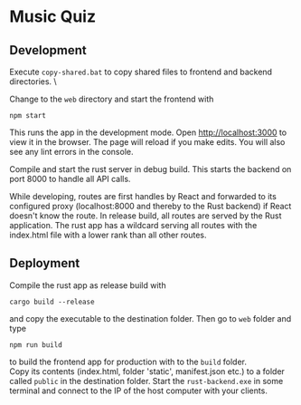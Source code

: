 # Music Quiz

## Development

Execute `copy-shared.bat` to copy shared files to frontend and backend directories. \

Change to the `web` directory and start the frontend with
```
npm start
```
This runs the app in the development mode.
Open [http://localhost:3000](http://localhost:3000) to view it in the browser.
The page will reload if you make edits.
You will also see any lint errors in the console.

Compile and start the rust server in debug build. This starts the backend on port 8000 to handle all API calls.

While developing, routes are first handles by React and forwarded to its configured proxy (localhost:8000 and thereby
to the Rust backend) if React doesn't know the route.
In release build, all routes are served by the Rust application. The rust app has a wildcard serving all routes with
the index.html file with a lower rank than all other routes.

## Deployment

Compile the rust app as release build with 
```
cargo build --release
```
and copy the executable to the destination folder. 
Then go to `web` folder and type 
```
npm run build
```
to build the frontend app for production with to the `build` folder. \
Copy its contents (index.html, folder 'static', manifest.json etc.) to a folder called `public` in the destination 
folder.
Start the `rust-backend.exe` in some terminal and connect to the IP of the host computer with your clients.

### 